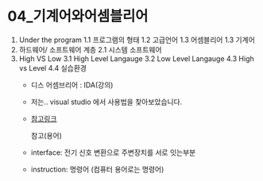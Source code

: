 # 04\_기계어와어셈블리어

1. Under the program 1.1 프로그램의 형태 1.2 고급언어 1.3 어셈블리어 1.3 기계어
2. 하드웨어/ 소프트웨어 계층 2.1 시스템 소프트웨어
3. High VS Low 3.1 High Level Langauge 3.2 Low Level Langauge 4.3 High vs Level 4.4 실습환경
   * 디스 어셈브리어 : IDA\(강의\)
   * 저는.. visual studio 에서 사용법을 찾아보았습니다.
   * [참고링크](https://wendys.tistory.com/21)

     참고\(용어\)

   * interface: 전기 신호 변환으로 주변장치를 서로 잇는부분
   * instruction: 명령어 \(컴퓨터 용어로는 명령어\)

